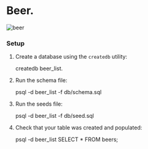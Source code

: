 # Beer.

![beer](http://i.imgur.com/EDTZyFL.jpg)

### Setup

1. Create a database using the `createdb` utility:

    createdb beer_list.

1. Run the schema file:

    psql -d beer_list -f db/schema.sql

1. Run the seeds file:

    psql -d beer_list -f db/seed.sql

1. Check that your table was created and populated:

    psql -d beer_list
    SELECT * FROM beers;
